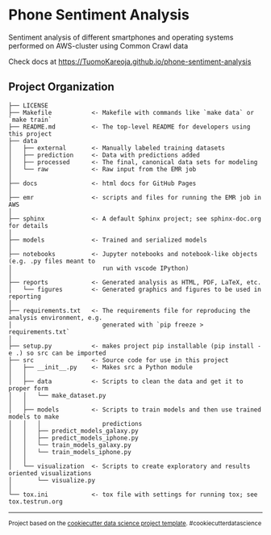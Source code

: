 Phone Sentiment Analysis
========================

Sentiment analysis of different smartphones and operating systems performed on AWS-cluster using Common Crawl data

Check docs at https://TuomoKareoja.github.io/phone-sentiment-analysis

Project Organization
--------------------

    ├── LICENSE
    ├── Makefile           <- Makefile with commands like `make data` or `make train`
    ├── README.md          <- The top-level README for developers using this project
    ├── data
    │   ├── external       <- Manually labeled training datasets
    │   ├── prediction     <- Data with predictions added
    │   ├── processed      <- The final, canonical data sets for modeling
    │   └── raw            <- Raw input from the EMR job
    │
    ├── docs               <- html docs for GitHub Pages
    │
    ├── emr                <- scripts and files for running the EMR job in AWS
    │
    ├── sphinx             <- A default Sphinx project; see sphinx-doc.org for details
    │
    ├── models             <- Trained and serialized models
    │
    ├── notebooks          <- Jupyter notebooks and notebook-like objects (e.g. .py files meant to
    │                         run with vscode IPython)
    │
    ├── reports            <- Generated analysis as HTML, PDF, LaTeX, etc.
    │   └── figures        <- Generated graphics and figures to be used in reporting
    │
    ├── requirements.txt   <- The requirements file for reproducing the analysis environment, e.g.
    │                         generated with `pip freeze > requirements.txt`
    │
    ├── setup.py           <- makes project pip installable (pip install -e .) so src can be imported
    ├── src                <- Source code for use in this project
    │   ├── __init__.py    <- Makes src a Python module
    │   │
    │   ├── data           <- Scripts to clean the data and get it to proper form
    │   │   └── make_dataset.py
    │   │
    │   ├── models         <- Scripts to train models and then use trained models to make
    │   │   │                 predictions
    │   │   ├── predict_models_galaxy.py
    │   │   ├── predict_models_iphone.py
    │   │   └── train_models_galaxy.py
    │   │   └── train_models_iphone.py
    │   │
    │   └── visualization  <- Scripts to create exploratory and results oriented visualizations
    │       └── visualize.py
    │
    └── tox.ini            <- tox file with settings for running tox; see tox.testrun.org


--------

<p><small>Project based on the <a target="_blank" href="https://drivendata.github.io/cookiecutter-data-science/">cookiecutter data science project template</a>. #cookiecutterdatascience</small></p>
